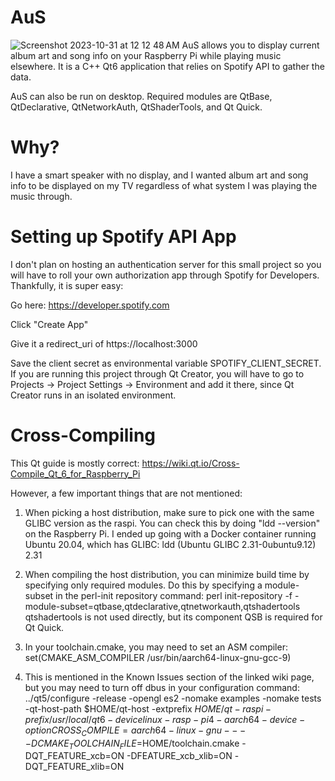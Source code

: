 # AuS
![Screenshot 2023-10-31 at 12 12 48 AM](https://github.com/AurimasBalciunas/AuS/assets/56936689/dd6c2cfc-fdb4-4dda-abc1-2e594af02089)
AuS allows you to display current album art and song info on your Raspberry Pi while playing music elsewhere. It is a C++ Qt6 application that relies on Spotify API to gather the data.

AuS can also be run on desktop. Required modules are QtBase, QtDeclarative, QtNetworkAuth, QtShaderTools, and Qt Quick.


# Why?
I have a smart speaker with no display, and I wanted album art and song info to be displayed on my TV regardless of what system I was playing the music through. 

# Setting up Spotify API App

I don't plan on hosting an authentication server for this small project so you will have to roll your own authorization app through Spotify for Developers. Thankfully, it is super easy:

Go here: https://developer.spotify.com

Click "Create App"

Give it a redirect_uri of https://localhost:3000

Save the client secret as environmental variable SPOTIFY_CLIENT_SECRET. If you are running this project through Qt Creator, you will have to go to Projects -> Project Settings -> Environment and add it there, since Qt Creator runs in an isolated environment. 

# Cross-Compiling
This Qt guide is mostly correct:
https://wiki.qt.io/Cross-Compile_Qt_6_for_Raspberry_Pi

However, a few important things that are not mentioned:
1) When picking a host distribution, make sure to pick one with the same GLIBC version as the raspi. You can check this by doing
"ldd --version" on the Raspberry Pi.
I ended up going with a Docker container running Ubuntu 20.04, which has GLIBC:
ldd (Ubuntu GLIBC 2.31-0ubuntu9.12) 2.31

2) When compiling the host distribution, you can minimize build time by specifying only required modules. Do this by specifying a module-subset in the perl-init repository command:
perl init-repository -f -module-subset=qtbase,qtdeclarative,qtnetworkauth,qtshadertools
qtshadertools is not used directly, but its component QSB is required for Qt Quick.

3) In your toolchain.cmake, you may need to set an ASM compiler:
set(CMAKE_ASM_COMPILER /usr/bin/aarch64-linux-gnu-gcc-9)

4) This is mentioned in the Known Issues section of the linked wiki page, but you may need to turn off dbus in your configuration command:
../qt5/configure -release -opengl es2 -nomake examples -nomake tests -qt-host-path $HOME/qt-host -extprefix $HOME/qt-raspi -prefix /usr/local/qt6 -device linux-rasp-pi4-aarch64 -device-option CROSS_COMPILE=aarch64-linux-gnu- -- -DCMAKE_TOOLCHAIN_FILE=$HOME/toolchain.cmake -DQT_FEATURE_xcb=ON -DFEATURE_xcb_xlib=ON -DQT_FEATURE_xlib=ON

